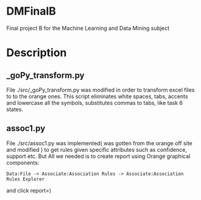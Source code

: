 DMFinalB
========

Final project B for the Machine Learning and Data Mining subject

Description
===========

_goPy_transform.py
------------------

File ./src/_goPy_transform.py was modified in order to transform excel files to to the orange ones. This script eliminates white spaces, tabs, accents and lowercase all the symbols, substitutes commas to tabs, like task 6 states.

assoc1.py
---------

File ./src/assoc1.py was implemented( was gotten from the orange off site and modified ) to get rules given specific attributes such as confidence, support etc.
But All we needed is to create report using Orange graphical components: 

    Data:File -> Associate:Association Rules -> Associate:Association Rules Explorer

and click report=)
